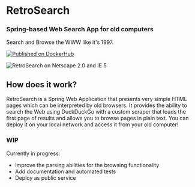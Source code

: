 # RetroSearch
### Spring-based Web Search App for old computers

Search and Browse the WWW like it's 1997.

[![Published on DockerHub](https://github.com/garambo/retrosearch/actions/workflows/publish.yml/badge.svg)
](https://hub.docker.com/repository/docker/garambo/retrosearch)

![RetroSearch on Netscape 2.0 and IE 5](https://github.com/garamb1/retrosearch/assets/3776646/aa7356ce-aa64-48fc-84c2-c5a34fd99474)

## How does it work?

RetroSearch is a Spring Web Application that presents very simple HTML pages which can be interpreted by old browsers.
It provides the ability to search the Web using DuckDuckGo with a custom scraper that loads the first page of results and allows you to browse pages in plain text.
You can deploy it on your local network and access it from your old computer!

### WIP
Currently in progress:
 - Improve the parsing abilities for the browsing functionality
 - Add documentation and automated tests
 - Deploy as public service
